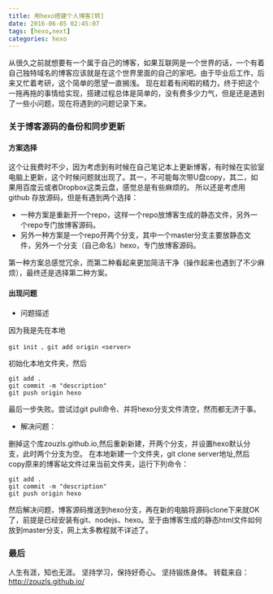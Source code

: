 ```yaml
---
title: 用hexo搭建个人博客[转]
date: 2016-06-05 02:45:07
tags: [hexo,next]
categories: hexo
---
```

从很久之前就想要有一个属于自己的博客，如果互联网是一个世界的话，一个有着自己独特域名的博客应该就是在这个世界里面的自己的家吧。由于毕业后工作，后来又忙着考研，这个简单的愿望一直搁浅。
现在趁着有闲暇的精力，终于把这个一拖再拖的事情给实现，搭建过程总体是简单的，没有费多少力气，但是还是遇到了一些小问题，现在将遇到的问题记录下来。
<!--more-->
### 关于博客源码的备份和同步更新 ###

#### 方案选择 ####
这个让我费时不少，因为考虑到有时候在自己笔记本上更新博客，有时候在实验室电脑上更新，这个时候问题就出现了。其一，不可能每次带U盘copy，其二，如果用百度云或者Dropbox这类云盘，感觉总是有些麻烦的。
所以还是考虑用github 存放源码，但是有遇到两个选择：

- 一种方案是重新开一个repo，这样一个repo放博客生成的静态文件，另外一个repo专门放博客源码。
- 另外一种方案是一个repo开两个分支，其中一个master分支主要放静态文件，另外一个分支（自己命名）hexo，专门放博客源码。

第一种方案总感觉冗余，而第二种看起来更加简洁干净（操作起来也遇到了不少麻烦），最终还是选择第二种方案。

#### 出现问题 ####

- 问题描述

因为我是先在本地
```
git init 、git add origin <server>
```
初始化本地文件夹，然后
```
git add .
git commit -m "description"
git push origin hexo
```
最后一步失败。尝试过git pull命令、并将hexo分支文件清空，然而都无济于事。

- 解决问题：

删掉这个库zouzls.github.io,然后重新新建，开两个分支，并设置hexo默认分支，此时两个分支为空。
在本地新建一个文件夹，git clone server地址,然后copy原来的博客站文件过来当前文件夹，运行下列命令：

```
git add .
git commit -m "description"
git push origin hexo
```

然后解决问题，博客源码推送到hexo分支，再在新的电脑将源码clone下来就OK了，前提是已经安装有git、nodejs、hexo。至于由博客生成的静态html文件如何放到master分支，网上太多教程就不详述了。

### 最后 ###

人生有涯，知也无涯。
坚持学习，保持好奇心。
坚持锻炼身体。
转载来自：http://zouzls.github.io/
